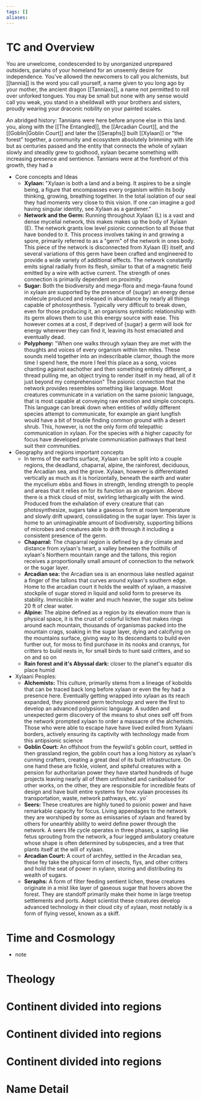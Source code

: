 ```yaml
---
tags: []
aliases:
---
```


 # TC and Overview

You are unwelcome, condescended to by unorganized unprepared outsiders, pariahs of your homeland for an unseemly desire for independence. You've allowed the newcomers to call you alchemists, but [[tannia]] is the word you call yourself, a name given to you long ago by your mother, the ancient dragon [[Tanniaxs]], a name not permitted to roll over unforked tongues. You may be small but none with any sense would call you weak, you stand in a sheildwall with your brothers and sisters, proudly wearing your draconic nobility on your painted scales.

An abridged history: Tannians were here before anyone else in this land. you, along with the [[The Entangled]], the [[Arcadian Court]], and the [[Goblin|Goblin Court]] and later the [[Seraphs]] built [[Xylaan]] or "the forest" together, a community and ecosystem absolutely brimming with life but as centuries passed and the entity that connects the whole of xylaan slowly and steadily grew to godhood, xylaan became something with increasing presence and sentience. Tannians were at the forefront of this growth, they had a 




 - Core concepts and Ideas
	 - **Xylaan:** "Xylaan is both a land and a being. It aspires to be a single being, a figure that encompasses every organism within its body thinking, growing, breathing together. In the total isolation of our seal they had moments very close to this vision. If one can imagine a god having singular identity, see Xylaan as a gardener."
	 - **Network and the Germ:** Running throughout Xylaan (L) is a vast and dense mycelial network, this makes makes up the body of Xylaan (E). The network grants low level psionic connection to all those that have bonded to it. This process involves taking in and growing a spore, primarily referred to as a "germ" of the network in ones body. This piece of the network is disconnected from Xylaan (E) itself, and several variations of this germ have been crafted and engineered to provide a wide variety of additional effects. The network constantly emits signal radially from its flesh, similar to that of a magnetic field emitted by a wire with active current. The strength of ones connection is primarily dependent on proximity.
	 - **Sugar:** Both the biodiversity and mega-flora and mega-fauna found in xylaan are supported by the presence of {sugar} an energy dense molecule produced and released in abundance by nearly all things capable of photosynthesis. Typically very difficult to break down, even for those producing it, an organisms symbiotic relationship with its germ allows them to use this energy source with ease. This however comes at a cost, if deprived of {sugar} a germ will look for energy wherever they can find it, leaving its host emaciated and eventually dead.
	 - **Polyphony:** "When one walks through xylaan they are met with the thoughts and voices of every organism within ten miles. These sounds meld together into an indescribable clamor, though the more time I spend here, the more I feel this place as a song, voices chanting against eachother and then something entirely different, a thread pulling me, an object trying to render itself in my head,  all of it just beyond my comprehension" The psionic connection that the network provides resembles something like language. Most creatures communicate in a variation on the same psionic language, that is most capable at conveying raw emotion and simple concepts. This language can break down when entities of wildly different species attempt to communicate, for example an giant lungfish would have a bit of trouble finding common ground with a desert shrub. This, however, is not the only form ofd telepathic communication in xylaan. For the species with a higher capacity for focus have developed private communication pathways that best suit their communities.
 - Geography and regions important concepts
	 - In terms of the earths surface, Xylaan can be split into a couple regions, the deadland, chaparral, alpine, the rainforest, deciduous, the Arcadian sea, and the grove. Xylaan, however is differentiated vertically as much as it is horizontally, beneath the earth and water the mycelium ebbs and flows in strength, lending strength to people and areas that it relies on for its function as an organism. Above there is a thick cloud of mist, swirling lethargically with the wind. Produced from the exhalation of every creature that can photosynthesize, sugars take a gaseous form at room temperature and slowly drift upward, consolidating in the sugar layer. This layer is home to an unimaginable amount of biodiversity, supporting billions of microbes and creatures able to drift through it including a consistent presence of the germ. 
	 - **Chaparral:** The chaparral region is defined by a dry climate and distance from xylaan's heart, a valley between the foothills of xylaan's Northern mountain range and the tallons, this region receives a proportionally small amount of connection to the network or the sugar layer. 
	 - **Arcadian sea:** the Arcadian sea is an enormous lake nestled against a finger of the tallons that curves around xylaan's southern edge. Home to the arcadian court it holds the wealth of xylaan, a massive stockpile of sugar stored in liquid and solid form to preserve its stability. Immiscible in water and much heavier, the sugar sits below 20 ft of clear water.
	 - **Alpine:** The alpine defined as a region by its elevation more than is physical space, it is the crust of colorful lichen that makes rings around each mountain, thousands of organismas packed into the mountain crags, soaking in the sugar layer, dying and calcifying on the mountains surface, giving way to its descendants to build even further out, for moss to find purchase in its nooks and crannys, for critters to build nests in, for small birds to hunt said critters, and so on and so on 
	 - **Rain forest and it's Abyssal dark:** closer to the planet's equator dis place humid 
 - Xylaani Peoples:
	 - **Alchemists:** This culture, primarily stems from a lineage of kobolds that can be traced back long before xylaan or even the fey had a presence here. Eventually getting wrapped into xylaan as its reach expanded, they pioneered germ technology and were the first to develop an advanced polypsionic language. A sudden and unexpected germ discovery of the means to shut ones self off from the network prompted xylaan to order a massacre of the alchemists. Those who were able to escape have have lived exiled from Xylaani borders, actively ensuring its captivity with technology made from this antipsionic science 
	 - **Goblin Court:** An offshoot from the feywild's goblin court, settled in then grassland region, the goblin court has a long history as xylaan's cunning crafters, creating a great deal of its built infrastructure. On one hand these are fickle, violent, and spiteful creatures with a pension for authoritarian power they have started hundreds of huge projects leaving nearly all of them unfinished and canibalised for other works, on the other, they are responsible for incredible feats of design and have built entire systems for how xylaan processes its transportation, waste, network pathways, etc. yo`
	 - **Seers:** These creatures are highly tuned to psionic power and have remarkable capacity for focus. Living appendages to the network they are worshiped by some as emissaries of xylaan and feared by others for unearthly ability to weird define power through the network. A seers life cycle operates in three phases, a sapling like fetus sprouting from the network, a four legged ambulatory creature whose shape is often determined by subspecies, and a tree that plants itself at the will of xylaan. 
	 - **Arcadian Court:** A court of archfey, settled in the Arcadian sea, these fey take the physical form of insects, flys, and other critters and hold the seat of power in xylann, storing and distributing its wealth of sugars. 
	 - **Seraphs:** A form of filter feeding sentient lichen, these creatures originate in a mist like layer of gaseous sugar that hovers above the forest. They are standoff primarily make their home in large treetop settlements and ports. Adept scientist these creatures develop advanced technology in their cloud city  of xylaan, most notably is a form of flying vessel, known as a skiff. 
 # Time and Cosmology
 - note
 # Theology
 # Continent divided into regions
 # Continent divided into regions
 # Continent divided into regions
 # Name Detail
 
